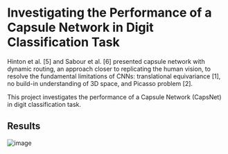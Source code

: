 # Investigating the Performance of a Capsule Network in Digit Classification Task
Hinton et al. [5] and Sabour et al. [6] presented capsule network with dynamic routing, an approach closer to replicating the human vision, to resolve the fundamental limitations of CNNs: translational equivariance [1], no build-in understanding of 3D space, and Picasso problem [2]. 

This project investigates the performance of a Capsule Network (CapsNet) in digit classification task.

## Results
![image](https://github.com/MYY99/Projects/assets/133868293/ca851a27-0da2-47ac-8ab5-aa3cb9e13fbc)
